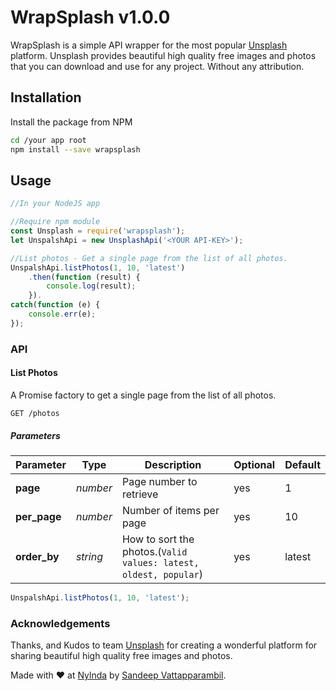 # WrapSplash v1.0.0
WrapSplash is a simple API wrapper for the most popular [Unsplash](https://unsplash.com/) platform. 
Unsplash provides beautiful high quality free images and photos that you can download and use for any project.  Without any attribution.

## Installation

Install the package from NPM
```sh
cd /your app root
npm install --save wrapsplash
```

## Usage
```js
//In your NodeJS app

//Require npm module
const Unsplash = require('wrapsplash');
let UnspalshApi = new UnsplashApi('<YOUR API-KEY>');

//List photos - Get a single page from the list of all photos.
UnspalshApi.listPhotos(1, 10, 'latest')
    .then(function (result) {
        console.log(result);
    }).
catch(function (e) {
    console.err(e);
});
```

### API

#### List Photos
A Promise factory to get a single page from the list of all photos.
```
GET /photos
```
##### Parameters
| Parameter | Type | Description | Optional | Default |
| ----- | ---- | ----------- | -------- | ------- |
| **page** | *number* | Page number to retrieve | yes | 1
| **per_page** | *number* | Number of items per page | yes | 10
| **order_by** | *string* | How to sort the photos.(```Valid values: latest, oldest, popular```) | yes | latest

```js
UnspalshApi.listPhotos(1, 10, 'latest');
```

### Acknowledgements
Thanks, and Kudos to team [Unsplash](https://unsplash.com/) for creating a wonderful platform for sharing 
beautiful high quality free images and photos.

Made with :heart: at [Nylnda](https://www.nylnda.com/) by [Sandeep Vattapparambil](https://github.com/SandeepVattapparambil).